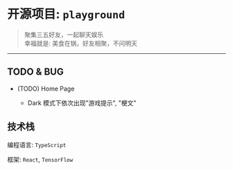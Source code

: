 # 开源项目: `playground`

> 聚集三五好友，一起聊天娱乐
> <br />幸福就是: 美食在锅，好友相聚，不问明天

---

## TODO & BUG

<!-- - (BUG) Xxx Page -->
  <!-- - Xxx problem -->

- (TODO) Home Page

  - Dark 模式下依次出现"游戏提示", "梗文"

## 技术栈

编程语言: `TypeScript`

框架: `React`, `TensorFlow`
